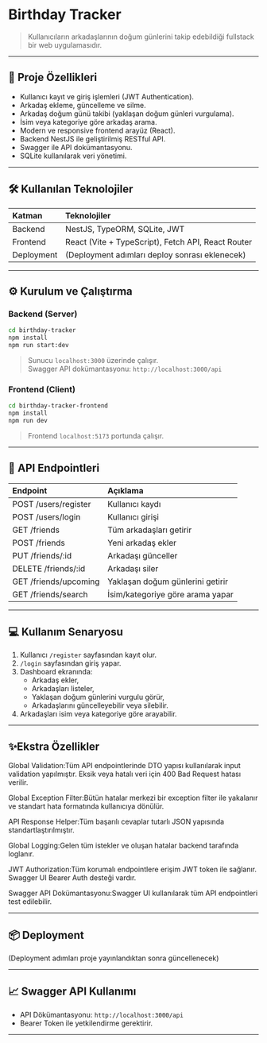 # Birthday Tracker

> Kullanıcıların arkadaşlarının doğum günlerini takip edebildiği fullstack bir web uygulamasıdır.

---

## 🚀 Proje Özellikleri

- Kullanıcı kayıt ve giriş işlemleri (JWT Authentication).
- Arkadaş ekleme, güncelleme ve silme.
- Arkadaş doğum günü takibi (yaklaşan doğum günleri vurgulama).
- İsim veya kategoriye göre arkadaş arama.
- Modern ve responsive frontend arayüz (React).
- Backend NestJS ile geliştirilmiş RESTful API.
- Swagger ile API dokümantasyonu.
- SQLite kullanılarak veri yönetimi.

---

## 🛠️ Kullanılan Teknolojiler

| Katman | Teknolojiler |
|:--|:--|
| Backend | NestJS, TypeORM, SQLite, JWT |
| Frontend | React (Vite + TypeScript), Fetch API, React Router |
| Deployment | (Deployment adımları deploy sonrası eklenecek) |

---

## ⚙️ Kurulum ve Çalıştırma

### Backend (Server)

```bash
cd birthday-tracker
npm install
npm run start:dev
```

> Sunucu `localhost:3000` üzerinde çalışır.  
> Swagger API dokümantasyonu: `http://localhost:3000/api`

### Frontend (Client)

```bash
cd birthday-tracker-frontend
npm install
npm run dev
```

> Frontend `localhost:5173` portunda çalışır.

---

## 🔐 API Endpointleri

| Endpoint | Açıklama |
|:--|:--|
| POST /users/register | Kullanıcı kaydı |
| POST /users/login | Kullanıcı girişi |
| GET /friends | Tüm arkadaşları getirir |
| POST /friends | Yeni arkadaş ekler |
| PUT /friends/:id | Arkadaşı günceller |
| DELETE /friends/:id | Arkadaşı siler |
| GET /friends/upcoming | Yaklaşan doğum günlerini getirir |
| GET /friends/search | İsim/kategoriye göre arama yapar |

---

## 💻 Kullanım Senaryosu

1. Kullanıcı `/register` sayfasından kayıt olur.
2. `/login` sayfasından giriş yapar.
3. Dashboard ekranında:
    - Arkadaş ekler,
    - Arkadaşları listeler,
    - Yaklaşan doğum günlerini vurgulu görür,
    - Arkadaşlarını güncelleyebilir veya silebilir.
4. Arkadaşları isim veya kategoriye göre arayabilir.

---

## ✨Ekstra Özellikler

Global Validation:Tüm API endpointlerinde DTO yapısı kullanılarak input validation yapılmıştır. Eksik veya hatalı veri için 400 Bad Request hatası verilir.

Global Exception Filter:Bütün hatalar merkezi bir exception filter ile yakalanır ve standart hata formatında kullanıcıya dönülür.

API Response Helper:Tüm başarılı cevaplar tutarlı JSON yapısında standartlaştırılmıştır.

Global Logging:Gelen tüm istekler ve oluşan hatalar backend tarafında loglanır.

JWT Authorization:Tüm korumalı endpointlere erişim JWT token ile sağlanır. Swagger UI Bearer Auth desteği vardır.

Swagger API Dokümantasyonu:Swagger UI kullanılarak tüm API endpointleri test edilebilir.

---
## 📦 Deployment

(Deployment adımları proje yayınlandıktan sonra güncellenecek)

---

## 📈 Swagger API Kullanımı

- API Dökümantasyonu: `http://localhost:3000/api`
- Bearer Token ile yetkilendirme gerektirir.

---